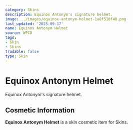 ```yaml
---
category: Skins
description: Equinox Antonym's signature helmet.
image: ../images/equinox-antonym-helmet-1a8f510f48.png
last_updated: '2025-09-17'
name: Equinox Antonym Helmet
source: WFCD
tags:
- Skin
- Skins
tradable: false
type: Skin
---
```


# Equinox Antonym Helmet

Equinox Antonym's signature helmet.

## Cosmetic Information

**Equinox Antonym Helmet** is a skin cosmetic item for Skins.

